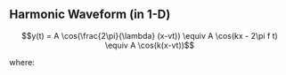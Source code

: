 ## Harmonic Waveform (in 1-D)

$$y(t) = A \cos(\frac{2\pi}{\lambda} (x-vt)) \equiv A \cos(kx - 2\pi f t) \equiv A \cos(k(x-vt))$$

where:


